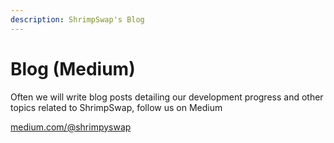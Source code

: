 ```yaml
---
description: ShrimpSwap's Blog
---
```


# Blog \(Medium\)

Often we will write blog posts detailing our development progress and other topics related to ShrimpSwap, follow us on Medium

[medium.com/@shrimpyswap](https://medium.com/@ShrimpySwap)
